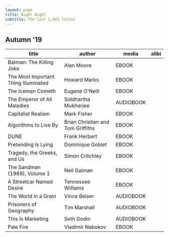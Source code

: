 ```yaml
---
layout: page
title: Night Night
subtitle: The last 1,001 titles
---
```



## Autumn '19

|	title	|	author	|	media	|	alibi	|
|	---	|	---	|	---	|	---	|
|	Batman: The Killing Joke	|	Alan Moore	|	EBOOK	|		|
|	The Most Important Thing Illuminated	|	Howard Marks	|	EBOOK	|		|
|	The Iceman Cometh	|	Eugene O'Neill	|	EBOOK	|		|
|	The Emperor of All Maladies	|	Siddhartha Mukherjee	|	AUDIOBOOK	|		|
|	Capitalist Realism	|	Mark Fisher	|	EBOOK	|		|
|	Algorithms to Live By	|	Brian Christian and Tom Griffiths	|	EBOOK	|		|
|	DUNE	|	Frank Herbert	|	EBOOK	|		|
|	Pretending Is Lying	|	Dominique Goblet	|	EBOOK	|		|
|	Tragedy, the Greeks, and Us	|	Simon Critchley	|	EBOOK	|		|
|	The Sandman (1989), Volume 1	|	Neil Gaiman	|	EBOOK	|		|
|	A Streetcar Named Desire	|	Tennessee Williams	|	EBOOK	|		|
|	The World in a Grain	|	Vince Beiser	|	AUDIOBOOK	|		|
|	Prisoners of Geography	|	Tim Marshall	|	AUDIOBOOK	|		|
|	This Is Marketing	|	Seth Godin	|	AUDIOBOOK	|		|
|	Pale Fire	|	Vladimir Nabokov	|	EBOOK	|		|
